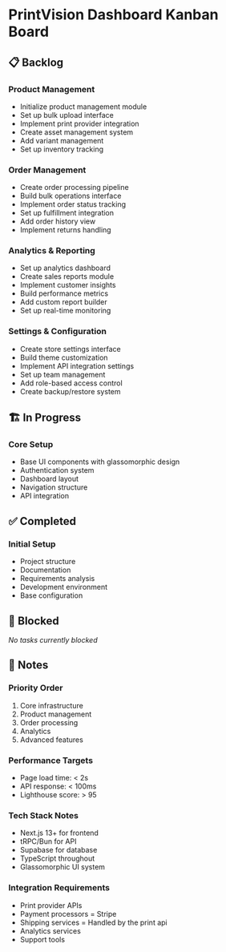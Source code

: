 # PrintVision Dashboard Kanban Board

## 📋 Backlog

### Product Management
- Initialize product management module
- Set up bulk upload interface
- Implement print provider integration
- Create asset management system
- Add variant management
- Set up inventory tracking

### Order Management
- Create order processing pipeline
- Build bulk operations interface
- Implement order status tracking
- Set up fulfillment integration
- Add order history view
- Implement returns handling

### Analytics & Reporting
- Set up analytics dashboard
- Create sales reports module
- Implement customer insights
- Build performance metrics
- Add custom report builder
- Set up real-time monitoring

### Settings & Configuration
- Create store settings interface
- Build theme customization
- Implement API integration settings
- Set up team management
- Add role-based access control
- Create backup/restore system

## 🏗️ In Progress

### Core Setup
- Base UI components with glassomorphic design
- Authentication system
- Dashboard layout
- Navigation structure
- API integration

## ✅ Completed

### Initial Setup
- Project structure
- Documentation
- Requirements analysis
- Development environment
- Base configuration

## 🚫 Blocked

_No tasks currently blocked_

## 📝 Notes

### Priority Order
1. Core infrastructure
2. Product management
3. Order processing
4. Analytics
5. Advanced features

### Performance Targets
- Page load time: < 2s
- API response: < 100ms
- Lighthouse score: > 95

### Tech Stack Notes
- Next.js 13+ for frontend
- tRPC/Bun for API
- Supabase for database
- TypeScript throughout
- Glassomorphic UI system

### Integration Requirements
- Print provider APIs
- Payment processors = Stripe
- Shipping services = Handled by the print api
- Analytics services 
- Support tools